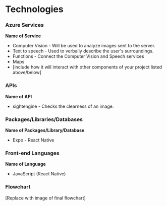 # Technologies

### Azure Services

**Name of Service**
- Computer Vision - Will be used to analyze images sent to the server.
- Text to speech - Used to verbally describe the user's surroundings.
- Functions - Connect the Computer Vision and Speech services
- Maps
- [include how it will interact with other components of your project listed above/below]

### APIs

**Name of API**
- sightengine - Checks the clearness of an image.

### Packages/Libraries/Databases

**Name of Packages/Library/Database**
- Expo - React Native

### Front-end Languages

**Name of Language**
- JavaScript (React Native)

### Flowchart

[Replace with image of final flowchart]
